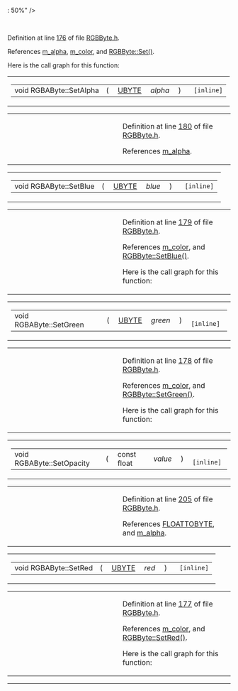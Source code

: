 : 50%" />
</colgroup>
<tbody>
<tr>
<td> </td>
<td><p>Definition at line <a href="RGBByte_8h-source.md#l00176" class="el">176</a> of file <a href="RGBByte_8h-source.md" class="el">RGBByte.h</a>.</p>
<p>References <a href="RGBByte_8h-source.md#l00144" class="el">m_alpha</a>, <a href="RGBByte_8h-source.md#l00143" class="el">m_color</a>, and <a href="RGBByte_8h-source.md#l00064" class="el">RGBByte::Set()</a>.</p>
<p>Here is the call graph for this function:</p>
<span class="image placeholder" data-original-image-src="classRGBAByte_405027301c008c45770a164fb2f8633b_cgraph.gif" data-original-image-title="" data-border="0" usemap="#classRGBAByte_405027301c008c45770a164fb2f8633b_cgraph_map"></span></td>
</tr>
</tbody>
</table>

<span id="97494d371de239388e6a503b319bf25e" class="anchor"></span>

<table class="mdTable" data-cellpadding="2" data-cellspacing="0">
<colgroup>
<col style="width: 100%" />
</colgroup>
<tbody>
<tr>
<td class="mdRow"><table data-cellpadding="0" data-cellspacing="0" data-border="0">
<tbody>
<tr>
<td class="md" data-nowrap="" data-valign="top">void RGBAByte::SetAlpha</td>
<td class="md" data-valign="top">( </td>
<td class="md" data-nowrap="" data-valign="top"><a href="DataType_8h.md#6df7643c26cd4b455d883d8fae3d6bf1" class="el">UBYTE</a> </td>
<td class="mdname1" data-valign="top" data-nowrap=""><em>alpha</em></td>
<td class="md" data-valign="top"> ) </td>
<td class="md" data-nowrap=""><code> [inline]</code></td>
</tr>
</tbody>
</table></td>
</tr>
</tbody>
</table>

<table data-cellspacing="5" data-cellpadding="0" data-border="0">
<colgroup>
<col style="width: 50%" />
<col style="width: 50%" />
</colgroup>
<tbody>
<tr>
<td> </td>
<td><p>Definition at line <a href="RGBByte_8h-source.md#l00180" class="el">180</a> of file <a href="RGBByte_8h-source.md" class="el">RGBByte.h</a>.</p>
<p>References <a href="RGBByte_8h-source.md#l00144" class="el">m_alpha</a>.</p></td>
</tr>
</tbody>
</table>

<span id="352554b9fd5ce121b0456448ec6ce711" class="anchor"></span>

<table class="mdTable" data-cellpadding="2" data-cellspacing="0">
<colgroup>
<col style="width: 100%" />
</colgroup>
<tbody>
<tr>
<td class="mdRow"><table data-cellpadding="0" data-cellspacing="0" data-border="0">
<tbody>
<tr>
<td class="md" data-nowrap="" data-valign="top">void RGBAByte::SetBlue</td>
<td class="md" data-valign="top">( </td>
<td class="md" data-nowrap="" data-valign="top"><a href="DataType_8h.md#6df7643c26cd4b455d883d8fae3d6bf1" class="el">UBYTE</a> </td>
<td class="mdname1" data-valign="top" data-nowrap=""><em>blue</em></td>
<td class="md" data-valign="top"> ) </td>
<td class="md" data-nowrap=""><code> [inline]</code></td>
</tr>
</tbody>
</table></td>
</tr>
</tbody>
</table>

<table data-cellspacing="5" data-cellpadding="0" data-border="0">
<colgroup>
<col style="width: 50%" />
<col style="width: 50%" />
</colgroup>
<tbody>
<tr>
<td> </td>
<td><p>Definition at line <a href="RGBByte_8h-source.md#l00179" class="el">179</a> of file <a href="RGBByte_8h-source.md" class="el">RGBByte.h</a>.</p>
<p>References <a href="RGBByte_8h-source.md#l00143" class="el">m_color</a>, and <a href="RGBByte_8h-source.md#l00068" class="el">RGBByte::SetBlue()</a>.</p>
<p>Here is the call graph for this function:</p>
<span class="image placeholder" data-original-image-src="classRGBAByte_352554b9fd5ce121b0456448ec6ce711_cgraph.gif" data-original-image-title="" data-border="0" usemap="#classRGBAByte_352554b9fd5ce121b0456448ec6ce711_cgraph_map"></span></td>
</tr>
</tbody>
</table>

<span id="331230b42dbdf273e6024283cdf3546d" class="anchor"></span>

<table class="mdTable" data-cellpadding="2" data-cellspacing="0">
<colgroup>
<col style="width: 100%" />
</colgroup>
<tbody>
<tr>
<td class="mdRow"><table data-cellpadding="0" data-cellspacing="0" data-border="0">
<tbody>
<tr>
<td class="md" data-nowrap="" data-valign="top">void RGBAByte::SetGreen</td>
<td class="md" data-valign="top">( </td>
<td class="md" data-nowrap="" data-valign="top"><a href="DataType_8h.md#6df7643c26cd4b455d883d8fae3d6bf1" class="el">UBYTE</a> </td>
<td class="mdname1" data-valign="top" data-nowrap=""><em>green</em></td>
<td class="md" data-valign="top"> ) </td>
<td class="md" data-nowrap=""><code> [inline]</code></td>
</tr>
</tbody>
</table></td>
</tr>
</tbody>
</table>

<table data-cellspacing="5" data-cellpadding="0" data-border="0">
<colgroup>
<col style="width: 50%" />
<col style="width: 50%" />
</colgroup>
<tbody>
<tr>
<td> </td>
<td><p>Definition at line <a href="RGBByte_8h-source.md#l00178" class="el">178</a> of file <a href="RGBByte_8h-source.md" class="el">RGBByte.h</a>.</p>
<p>References <a href="RGBByte_8h-source.md#l00143" class="el">m_color</a>, and <a href="RGBByte_8h-source.md#l00067" class="el">RGBByte::SetGreen()</a>.</p>
<p>Here is the call graph for this function:</p>
<span class="image placeholder" data-original-image-src="classRGBAByte_331230b42dbdf273e6024283cdf3546d_cgraph.gif" data-original-image-title="" data-border="0" usemap="#classRGBAByte_331230b42dbdf273e6024283cdf3546d_cgraph_map"></span></td>
</tr>
</tbody>
</table>

<span id="d540a7f9be1f9038a2b11c24267eb97d" class="anchor"></span>

<table class="mdTable" data-cellpadding="2" data-cellspacing="0">
<colgroup>
<col style="width: 100%" />
</colgroup>
<tbody>
<tr>
<td class="mdRow"><table data-cellpadding="0" data-cellspacing="0" data-border="0">
<tbody>
<tr>
<td class="md" data-nowrap="" data-valign="top">void RGBAByte::SetOpacity</td>
<td class="md" data-valign="top">( </td>
<td class="md" data-nowrap="" data-valign="top">const float </td>
<td class="mdname1" data-valign="top" data-nowrap=""><em>value</em></td>
<td class="md" data-valign="top"> ) </td>
<td class="md" data-nowrap=""><code> [inline]</code></td>
</tr>
</tbody>
</table></td>
</tr>
</tbody>
</table>

<table data-cellspacing="5" data-cellpadding="0" data-border="0">
<colgroup>
<col style="width: 50%" />
<col style="width: 50%" />
</colgroup>
<tbody>
<tr>
<td> </td>
<td><p>Definition at line <a href="RGBByte_8h-source.md#l00205" class="el">205</a> of file <a href="RGBByte_8h-source.md" class="el">RGBByte.h</a>.</p>
<p>References <a href="RGBByte_8h-source.md#l00025" class="el">FLOATTOBYTE</a>, and <a href="RGBByte_8h-source.md#l00144" class="el">m_alpha</a>.</p></td>
</tr>
</tbody>
</table>

<span id="9094715e2cd64cfe154c5db24096b5f7" class="anchor"></span>

<table class="mdTable" data-cellpadding="2" data-cellspacing="0">
<colgroup>
<col style="width: 100%" />
</colgroup>
<tbody>
<tr>
<td class="mdRow"><table data-cellpadding="0" data-cellspacing="0" data-border="0">
<tbody>
<tr>
<td class="md" data-nowrap="" data-valign="top">void RGBAByte::SetRed</td>
<td class="md" data-valign="top">( </td>
<td class="md" data-nowrap="" data-valign="top"><a href="DataType_8h.md#6df7643c26cd4b455d883d8fae3d6bf1" class="el">UBYTE</a> </td>
<td class="mdname1" data-valign="top" data-nowrap=""><em>red</em></td>
<td class="md" data-valign="top"> ) </td>
<td class="md" data-nowrap=""><code> [inline]</code></td>
</tr>
</tbody>
</table></td>
</tr>
</tbody>
</table>

<table data-cellspacing="5" data-cellpadding="0" data-border="0">
<colgroup>
<col style="width: 50%" />
<col style="width: 50%" />
</colgroup>
<tbody>
<tr>
<td> </td>
<td><p>Definition at line <a href="RGBByte_8h-source.md#l00177" class="el">177</a> of file <a href="RGBByte_8h-source.md" class="el">RGBByte.h</a>.</p>
<p>References <a href="RGBByte_8h-source.md#l00143" class="el">m_color</a>, and <a href="RGBByte_8h-source.md#l00066" class="el">RGBByte::SetRed()</a>.</p>
<p>Here is the call graph for this function:</p>
<span class="image placeholder" data-original-image-src="classRGBAByte_9094715e2cd64cfe154c5db24096b5f7_cgraph.gif" data-original-image-title="" data-border="0" usemap="#classRGBAByte_9094715e2cd64cfe154c5db24096b5f7_cgraph_map"></span></td>
</tr>
</tbody>
</table>

------------------------------------------------------------------------


